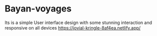 # Bayan-voyages
Its is a simple User interface design with some stunning interaction and responsive on all devices
https://jovial-kringle-8af4ea.netlify.app/
